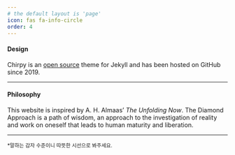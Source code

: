 ```yaml
---
# the default layout is 'page'
icon: fas fa-info-circle
order: 4
---
```


#### Design

Chirpy is an <a href="https://github.com/cotes2020/jekyll-theme-chirpy">open source</a> theme for Jekyll and has been hosted on GitHub since 2019. 

---

#### Philosophy

This website is inspired by A. H. Almaas’ <i>The Unfolding Now</i>. The Diamond Approach is a path of wisdom, an approach to the investigation of reality and work on oneself that leads to human maturity and liberation. 

---


<small>*말하는 감자 수준이니 따뜻한 시선으로 봐주세요.</small>


